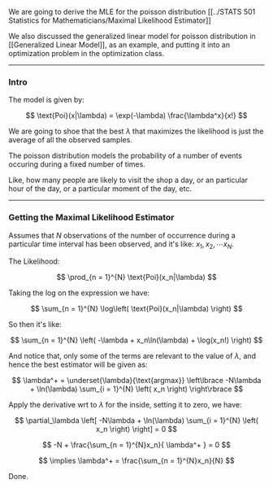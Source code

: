 We are going to derive the MLE for the poisson distribution
[[../STATS 501 Statistics for Mathematicians/Maximal Likelihood Estimator]]

We also discussed the generalized linear model for poisson distribution in [[Generalized Linear Model]], as an example, and putting it into an optimization problem in the optimization class. 

---
### **Intro**

The model is given by: 

$$
\text{Poi}(x|\lambda) = \exp(-\lambda) \frac{\lambda^x}{x!}
$$

We are going to shoe that the best $\lambda$ that maximizes the likelihood is just the average of all the observed samples. 

The poisson distribution models the probability of a number of events occuring during a fixed number of times. 

Like, how many people are likely to visit the shop a day, or an particular hour of the day, or a particular moment of the day, etc. 

---
### **Getting the Maximal Likelihood Estimator**

Assumes that $N$ observations of the number of occurrence during a particular time interval has been observed, and it's like: $x_1, x_2, \cdots x_N$. 

The Likelihood: 

$$
\prod_{n = 1}^{N} 
\text{Poi}(x_n|\lambda)
$$

Taking the log on the expression we have: 

$$
\sum_{n = 1}^{N}
    \log\left(
        \text{Poi}(x_n|\lambda)
    \right)
$$

So then it's like: 

$$
\sum_{n = 1}^{N}
\left(
    -\lambda + x_n\ln(\lambda) + \log(x_n!)
\right)
$$

And notice that, only some of the terms are relevant to the value of $\lambda$, and hence the best estimator will be given as: 

$$
\lambda^+ = 
\underset{\lambda}{\text{argmax}}
\left\lbrace
    -N\lambda
    +  
    \ln(\lambda)
    \sum_{i = 1}^{N}
        \left(
            x_n
        \right)
\right\rbrace
$$

Apply the derivative wrt to $\lambda$ for the inside, setting it to zero, we have: 

$$
\partial_\lambda \left[
    -N\lambda
    +  
    \ln(\lambda)
    \sum_{i = 1}^{N}
        \left(
            x_n
        \right)
    \right] = 0
$$

$$
-N + \frac{\sum_{n = 1}^{N}x_n}{
    \lambda^+
} = 0
$$

$$
\implies 
\lambda^+ = \frac{\sum_{n = 1}^{N}x_n}{N}
$$

Done. 